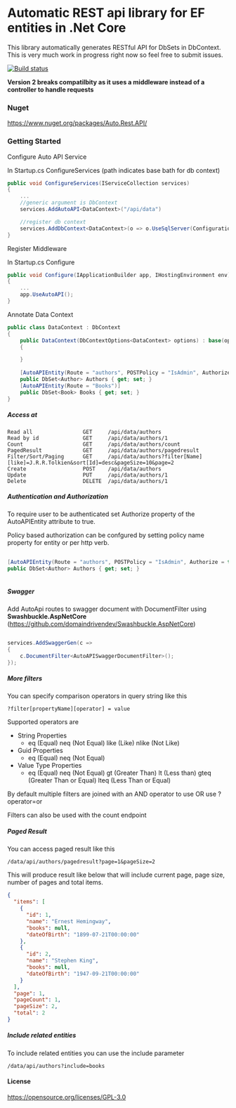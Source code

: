 # Automatic REST api library for EF entities in .Net Core

This library automatically generates RESTful API for DbSets in DbContext.  This is very much work in progress right now so feel free to submit issues.

[![Build status](https://ci.appveyor.com/api/projects/status/nuls4kut9jv1wjsn/branch/master?svg=true)](https://ci.appveyor.com/project/tdudek1/autoapi/branch/master)

**Version 2 breaks compatilbity as it uses a middleware instead of a controller to handle requests**

### Nuget

https://www.nuget.org/packages/Auto.Rest.API/


### Getting Started

Configure Auto API Service 

In Startup.cs ConfigureServices (path indicates base bath for db context)

```c#
public void ConfigureServices(IServiceCollection services)
{
    ...
    //generic argument is DbContext
    services.AddAutoAPI<DataContext>("/api/data")

    //register db context
    services.AddDbContext<DataContext>(o => o.UseSqlServer(Configuration.GetConnectionString("Data")));
}
```


Register Middleware

In Startup.cs Configure

```c# 
public void Configure(IApplicationBuilder app, IHostingEnvironment env)
{
    ...
    app.UseAutoAPI();
}
```


Annotate Data Context


```c#
public class DataContext : DbContext
{
    public DataContext(DbContextOptions<DataContext> options) : base(options)
    {

    }
    
    [AutoAPIEntity(Route = "authors", POSTPolicy = "IsAdmin", Authorize = true)]
    public DbSet<Author> Authors { get; set; }
    [AutoAPIEntity(Route = "Books")]
    public DbSet<Book> Books { get; set; }
}
```

##### Access at

```
Read all                GET     /api/data/authors 
Read by id              GET     /api/data/authors/1 
Count                   GET     /api/data/authors/count
PagedResult             GET     /api/data/authors/pagedresult
Filter/Sort/Paging      GET     /api/data/authors?filter[Name][like]=J.R.R.Tolkien&sort[Id]=desc&pageSize=10&page=2
Create                  POST    /api/data/authors
Update                  PUT     /api/data/authors/1
Delete                  DELETE  /api/data/authors/1
```

##### Authentication and Authorization

To require user to be authenticated set Authorize property of the AutoAPIEntity attribute to true.

Policy based authorization can be confgured by setting policy name property for entity or per http verb.

```c#
    
[AutoAPIEntity(Route = "authors", POSTPolicy = "IsAdmin", Authorize = true, ExposePagedResult = true)]
public DbSet<Author> Authors { get; set; }
    
```



##### Swagger

Add AutoApi routes to swagger document with DocumentFilter using **Swashbuckle.AspNetCore** (https://github.com/domaindrivendev/Swashbuckle.AspNetCore)

```c#

services.AddSwaggerGen(c =>
{
    c.DocumentFilter<AutoAPISwaggerDocumentFilter>();
});

```

##### More filters

You can specify comparison operators in query string like this

````
?filter[propertyName][operator] = value
````

Supported operators are 

 - String Properties 
   - eq (Equal) neq (Not Equal) like (Like) nlike (Not Like)
 - Guid Properties 
   - eq (Equal) neq (Not Equal)
 - Value Type Properties
	- eq (Equal) neq (Not Equal) gt (Greater Than) lt (Less than) gteq (Greater Than or Equal) lteq (Less Than or Equal) 

By default multiple filters are joined with an AND operator to use OR use ?operator=or 

Filters can also be used with the count endpoint

##### Paged Result

You can access paged result like this

````
/data/api/authors/pagedresult?page=1&pageSize=2
````

This will produce result like below that will include current page, page size, number of pages and total items.

```json
{
  "items": [
    {
      "id": 1,
      "name": "Ernest Hemingway",
      "books": null,
      "dateOfBirth": "1899-07-21T00:00:00"
    },
    {
      "id": 2,
      "name": "Stephen King",
      "books": null,
      "dateOfBirth": "1947-09-21T00:00:00"
    }
  ],
  "page": 1,
  "pageCount": 1,
  "pageSize": 2,
  "total": 2
}
```



##### Include related entities

To include related entities you can use the include parameter

````
/data/api/authors?include=books
````

#### License

https://opensource.org/licenses/GPL-3.0
